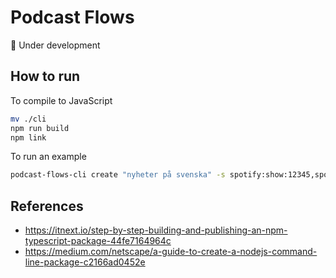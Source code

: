 # Podcast Flows

:construction: Under development

## How to run

To compile to JavaScript

```sh
mv ./cli
npm run build
npm link
```

To run an example

```sh
podcast-flows-cli create "nyheter på svenska" -s spotify:show:12345,spotify:show:abcde -t dail
```

## References

- https://itnext.io/step-by-step-building-and-publishing-an-npm-typescript-package-44fe7164964c
- https://medium.com/netscape/a-guide-to-create-a-nodejs-command-line-package-c2166ad0452e
